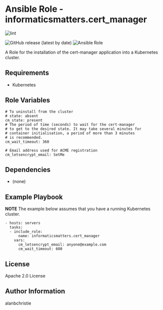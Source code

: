 Ansible Role - informaticsmatters.cert_manager
==============================================

![lint](https://github.com/InformaticsMatters/ansible-role-cert-manager/workflows/lint/badge.svg)

![GitHub release (latest by date)](https://img.shields.io/github/v/release/informaticsmatters/ansible-role-cert-manager)
![Ansible Role](https://img.shields.io/ansible/role/45879)

A Role for the installation of the cert-manager application into a Kubernetes
cluster.

Requirements
------------

-   Kubernetes

Role Variables
--------------

    # To uninstall from the cluster
    # state: absent
    cm_state: present
    # The period of time (seconds) to wait for the cert-manager
    # to get to the desired state. It may take several minutes for
    # container initialisation, a period of more than 3 minutes
    # is recommended.
    cm_wait_timeout: 360

    # Email address used for ACME registration
    cm_letsencrypt_email: SetMe
    
Dependencies
------------

-   (none)

Example Playbook
----------------

**NOTE** The example below assumes that you have a running Kubernetes
cluster.

    - hosts: servers
      tasks:
      - include_role:
          name: informaticsmatters.cert_manager
        vars:
          cm_letsencrypt_email: anyone@example.com
          cm_wait_timeout: 600

License
-------

Apache 2.0 License

Author Information
------------------

alanbchristie
